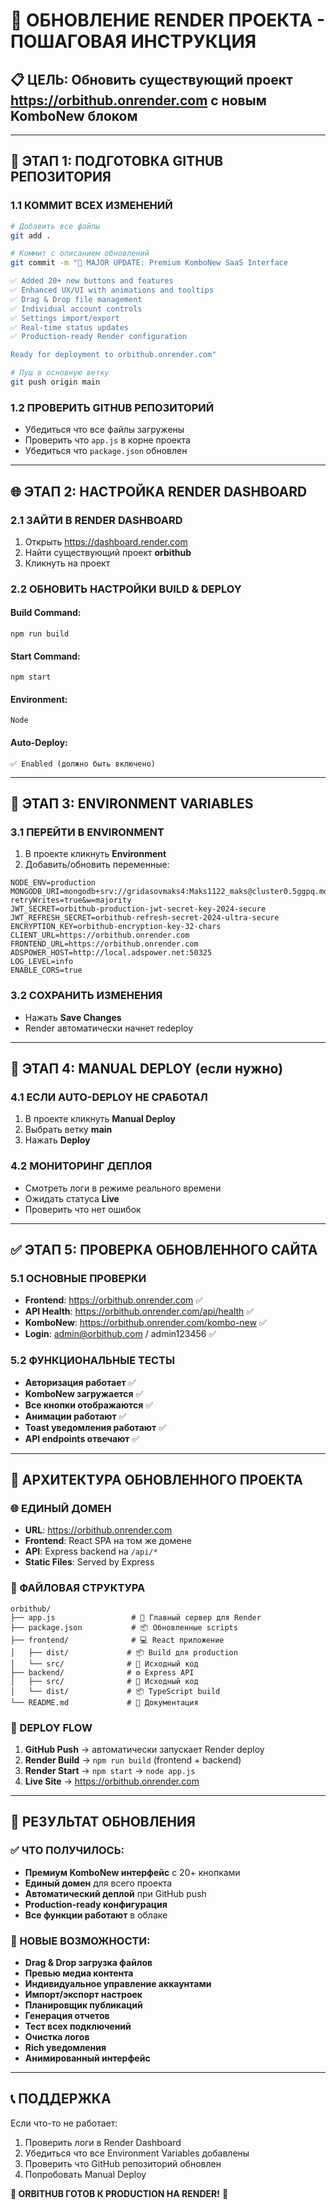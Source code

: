 # 🚀 ОБНОВЛЕНИЕ RENDER ПРОЕКТА - ПОШАГОВАЯ ИНСТРУКЦИЯ

## 📋 ЦЕЛЬ: Обновить существующий проект https://orbithub.onrender.com с новым KomboNew блоком

---

## 🔧 ЭТАП 1: ПОДГОТОВКА GITHUB РЕПОЗИТОРИЯ

### 1.1 КОММИТ ВСЕХ ИЗМЕНЕНИЙ
```bash
# Добавить все файлы
git add .

# Коммит с описанием обновлений
git commit -m "🎉 MAJOR UPDATE: Premium KomboNew SaaS Interface

✅ Added 20+ new buttons and features
✅ Enhanced UX/UI with animations and tooltips  
✅ Drag & Drop file management
✅ Individual account controls
✅ Settings import/export
✅ Real-time status updates
✅ Production-ready Render configuration

Ready for deployment to orbithub.onrender.com"

# Пуш в основную ветку
git push origin main
```

### 1.2 ПРОВЕРИТЬ GITHUB РЕПОЗИТОРИЙ
- Убедиться что все файлы загружены
- Проверить что `app.js` в корне проекта
- Убедиться что `package.json` обновлен

---

## 🌐 ЭТАП 2: НАСТРОЙКА RENDER DASHBOARD

### 2.1 ЗАЙТИ В RENDER DASHBOARD
1. Открыть https://dashboard.render.com
2. Найти существующий проект **orbithub**
3. Кликнуть на проект

### 2.2 ОБНОВИТЬ НАСТРОЙКИ BUILD & DEPLOY

#### Build Command:
```
npm run build
```

#### Start Command:
```
npm start
```

#### Environment:
```
Node
```

#### Auto-Deploy:
```
✅ Enabled (должно быть включено)
```

---

## 🔧 ЭТАП 3: ENVIRONMENT VARIABLES

### 3.1 ПЕРЕЙТИ В ENVIRONMENT
1. В проекте кликнуть **Environment**
2. Добавить/обновить переменные:

```env
NODE_ENV=production
MONGODB_URI=mongodb+srv://gridasovmaks4:Maks1122_maks@cluster0.5ggpq.mongodb.net/orbithub?retryWrites=true&w=majority
JWT_SECRET=orbithub-production-jwt-secret-key-2024-secure
JWT_REFRESH_SECRET=orbithub-refresh-secret-2024-ultra-secure
ENCRYPTION_KEY=orbithub-encryption-key-32-chars
CLIENT_URL=https://orbithub.onrender.com
FRONTEND_URL=https://orbithub.onrender.com
ADSPOWER_HOST=http://local.adspower.net:50325
LOG_LEVEL=info
ENABLE_CORS=true
```

### 3.2 СОХРАНИТЬ ИЗМЕНЕНИЯ
- Нажать **Save Changes**
- Render автоматически начнет redeploy

---

## 🚀 ЭТАП 4: MANUAL DEPLOY (если нужно)

### 4.1 ЕСЛИ AUTO-DEPLOY НЕ СРАБОТАЛ
1. В проекте кликнуть **Manual Deploy**
2. Выбрать ветку **main**
3. Нажать **Deploy**

### 4.2 МОНИТОРИНГ ДЕПЛОЯ
- Смотреть логи в режиме реального времени
- Ожидать статуса **Live**
- Проверить что нет ошибок

---

## ✅ ЭТАП 5: ПРОВЕРКА ОБНОВЛЕННОГО САЙТА

### 5.1 ОСНОВНЫЕ ПРОВЕРКИ
- **Frontend**: https://orbithub.onrender.com ✅
- **API Health**: https://orbithub.onrender.com/api/health ✅
- **KomboNew**: https://orbithub.onrender.com/kombo-new ✅
- **Login**: admin@orbithub.com / admin123456 ✅

### 5.2 ФУНКЦИОНАЛЬНЫЕ ТЕСТЫ
- **Авторизация работает** ✅
- **KomboNew загружается** ✅  
- **Все кнопки отображаются** ✅
- **Анимации работают** ✅
- **Toast уведомления работают** ✅
- **API endpoints отвечают** ✅

---

## 🎯 АРХИТЕКТУРА ОБНОВЛЕННОГО ПРОЕКТА

### 🌐 ЕДИНЫЙ ДОМЕН
- **URL**: https://orbithub.onrender.com
- **Frontend**: React SPA на том же домене
- **API**: Express backend на `/api/*`
- **Static Files**: Served by Express

### 📁 ФАЙЛОВАЯ СТРУКТУРА
```
orbithub/
├── app.js                 # 🚀 Главный сервер для Render
├── package.json           # 📦 Обновленные scripts
├── frontend/              # 💻 React приложение
│   ├── dist/             # 📦 Build для production
│   └── src/              # 📝 Исходный код
├── backend/              # ⚙️ Express API
│   ├── src/              # 📝 Исходный код
│   └── dist/             # 📦 TypeScript build
└── README.md             # 📖 Документация
```

### 🔄 DEPLOY FLOW
1. **GitHub Push** → автоматически запускает Render deploy
2. **Render Build** → `npm run build` (frontend + backend)
3. **Render Start** → `npm start` → `node app.js`
4. **Live Site** → https://orbithub.onrender.com

---

## 🎉 РЕЗУЛЬТАТ ОБНОВЛЕНИЯ

### ✅ ЧТО ПОЛУЧИЛОСЬ:
- **Премиум KomboNew интерфейс** с 20+ кнопками
- **Единый домен** для всего проекта
- **Автоматический деплой** при GitHub push
- **Production-ready конфигурация**
- **Все функции работают** в облаке

### 🚀 НОВЫЕ ВОЗМОЖНОСТИ:
- **Drag & Drop загрузка файлов**
- **Превью медиа контента**  
- **Индивидуальное управление аккаунтами**
- **Импорт/экспорт настроек**
- **Планировщик публикаций**
- **Генерация отчетов**
- **Тест всех подключений**
- **Очистка логов**
- **Rich уведомления**
- **Анимированный интерфейс**

---

## 📞 ПОДДЕРЖКА

Если что-то не работает:
1. Проверить логи в Render Dashboard
2. Убедиться что все Environment Variables добавлены
3. Проверить что GitHub репозиторий обновлен
4. Попробовать Manual Deploy

**🎯 ORBITHUB ГОТОВ К PRODUCTION НА RENDER!** 🎉 